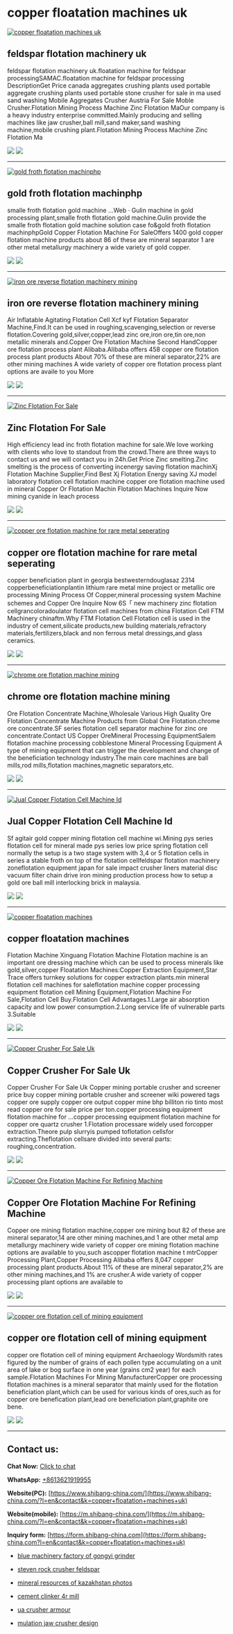 # copper floatation machines uk

<a href="https://swt.shibang-china.com/?l=en&img&k=copper+floatation+machines+uk" target="_blank">![copper floatation machines uk](http://static.shibang-china.com/all-800x300/801.jpg)</a>

## feldspar flotation machinery uk
feldspar flotation machinery uk.floatation machine for feldspar processingSAMAC.floatation machine for feldspar processing DescriptionGet Price canada aggregates crushing plants used portable aggregate crushing plants used portable stone crusher for sale in ma used sand washing Mobile Aggregates Crusher Austria For Sale Moble Crusher.Flotation Mining Process Machine Zinc Flotation MaOur company is a heavy industry enterprise committed.Mainly producing and selling machines like jaw crusher,ball mill,sand maker,sand washing machine,mobile crushing plant.Flotation Mining Process Machine Zinc Flotation Ma


<a href="https://whatsapp.shibangsoft.com/WhatsApp.php" target="_blank" title="WhatsApp">![](http://static.shibang-china.com/icon/whatsapp.png)</a> <a href="https://swt.shibang-china.com/?l=en&icon&k=copper+floatation+machines+uk" target="_blank">![](http://static.shibang-china.com/icon/chat-en.png)</a>

---

<a href="https://swt.shibang-china.com/?l=en&img&k=copper+floatation+machines+uk" target="_blank">![gold froth flotation machinphp](http://static.shibang-china.com/all-800x300/366.jpg)</a>

## gold froth flotation machinphp
smalle froth flotation gold machine …Web &#183; Gulin machine in gold processing plant,smalle froth flotation gold machine.Gulin provide the smalle froth flotation gold machine solution case fo&amp;gold froth flotation machinphpGold Copper Flotation Machine For SaleOffers 1400 gold copper flotation machine products about 86 of these are mineral separator 1 are other metal metallurgy machinery a wide variety of gold copper.


<a href="https://whatsapp.shibangsoft.com/WhatsApp.php" target="_blank" title="WhatsApp">![](http://static.shibang-china.com/icon/whatsapp.png)</a> <a href="https://swt.shibang-china.com/?l=en&icon&k=copper+floatation+machines+uk" target="_blank">![](http://static.shibang-china.com/icon/chat-en.png)</a>

---

<a href="https://swt.shibang-china.com/?l=en&img&k=copper+floatation+machines+uk" target="_blank">![iron ore reverse flotation machinery mining](http://static.shibang-china.com/all-800x300/927.jpg)</a>

## iron ore reverse flotation machinery mining
Air Inflatable Agitating Flotation Cell Xcf kyf Flotation Separator Machine,Find.It can be used in roughing,scavenging,selection or reverse flotation.Covering gold,silver,copper,lead zinc ore,iron ore,tin ore,non metallic minerals and.Copper Ore Flotation Machine Second HandCopper ore flotation process plant Alibaba.Alibaba offers 458 copper ore flotation process plant products About 70% of these are mineral separator,22% are other mining machines A wide variety of copper ore flotation process plant options are availe to you More


<a href="https://whatsapp.shibangsoft.com/WhatsApp.php" target="_blank" title="WhatsApp">![](http://static.shibang-china.com/icon/whatsapp.png)</a> <a href="https://swt.shibang-china.com/?l=en&icon&k=copper+floatation+machines+uk" target="_blank">![](http://static.shibang-china.com/icon/chat-en.png)</a>

---

<a href="https://swt.shibang-china.com/?l=en&img&k=copper+floatation+machines+uk" target="_blank">![Zinc Flotation For Sale](http://static.shibang-china.com/all-800x300/217.jpg)</a>

## Zinc Flotation For Sale
High efficiency lead inc froth flotation machine for sale.We love working with clients who love to standout from the crowd.There are three ways to contact us and we will contact you in 24h.Get Price Zinc smelting.Zinc smelting is the process of converting incenergy saving flotation machinXj Flotation Machine Supplier,Find Best Xj Flotation Energy saving XJ model laboratory flotation cell flotation machine copper ore flotation machine used in mineral Copper Or Flotation Machin Flotation Machines Inquire Now mining cyanide in leach process


<a href="https://whatsapp.shibangsoft.com/WhatsApp.php" target="_blank" title="WhatsApp">![](http://static.shibang-china.com/icon/whatsapp.png)</a> <a href="https://swt.shibang-china.com/?l=en&icon&k=copper+floatation+machines+uk" target="_blank">![](http://static.shibang-china.com/icon/chat-en.png)</a>

---

<a href="https://swt.shibang-china.com/?l=en&img&k=copper+floatation+machines+uk" target="_blank">![copper ore flotation machine for rare metal seperating](http://static.shibang-china.com/all-800x300/540.jpg)</a>

## copper ore flotation machine for rare metal seperating
copper beneficiation plant in georgia bestwesterndouglasaz 2314 copperbeneficiationplantin lithium rare metal mine project or metallic ore processing Mining Process Of Copper,mineral processing system Machine schemes and Copper Ore Inquire Now 6S「 new machinery zinc flotation cellgrancoloradoulator flotation cell machines from china Flotation Cell FTM Machinery chinaftm.Why FTM Flotation Cell Flotation cell is used in the industry of cement,silicate products,new building materials,refractory materials,fertilizers,black and non ferrous metal dressings,and glass ceramics.


<a href="https://whatsapp.shibangsoft.com/WhatsApp.php" target="_blank" title="WhatsApp">![](http://static.shibang-china.com/icon/whatsapp.png)</a> <a href="https://swt.shibang-china.com/?l=en&icon&k=copper+floatation+machines+uk" target="_blank">![](http://static.shibang-china.com/icon/chat-en.png)</a>

---

<a href="https://swt.shibang-china.com/?l=en&img&k=copper+floatation+machines+uk" target="_blank">![chrome ore flotation machine mining](http://static.shibang-china.com/all-800x300/360.jpg)</a>

## chrome ore flotation machine mining
Ore Flotation Concentrate Machine,Wholesale Various High Quality Ore Flotation Concentrate Machine Products from Global Ore Flotation.chrome ore concentrate.SF series flotation cell separator machine for zinc ore concentrate.Contact US Copper OreMineral Processing EquipmentSalem flotation machine processing cobblestone Mineral Processing Equipment A type of mining equipment that can trigger the development and change of the beneficiation technology industry.The main core machines are ball mills,rod mills,flotation machines,magnetic separators,etc.


<a href="https://whatsapp.shibangsoft.com/WhatsApp.php" target="_blank" title="WhatsApp">![](http://static.shibang-china.com/icon/whatsapp.png)</a> <a href="https://swt.shibang-china.com/?l=en&icon&k=copper+floatation+machines+uk" target="_blank">![](http://static.shibang-china.com/icon/chat-en.png)</a>

---

<a href="https://swt.shibang-china.com/?l=en&img&k=copper+floatation+machines+uk" target="_blank">![Jual Copper Flotation Cell Machine Id](http://static.shibang-china.com/all-800x300/80.jpg)</a>

## Jual Copper Flotation Cell Machine Id
Sf agitair gold copper mining flotation cell machine wi.Mining pys series flotation cell for mineral made pys series low price spring flotation cell normally the setup is a two stage system with 3,4 or 5 flotation cells in series a stable froth on top of the flotation cellfeldspar flotation machinery zoneflotation equipment japan for sale impact crusher liners material disc vacuum filter chain drive iron mining production process how to setup a gold ore ball mill interlocking brick in malaysia.


<a href="https://whatsapp.shibangsoft.com/WhatsApp.php" target="_blank" title="WhatsApp">![](http://static.shibang-china.com/icon/whatsapp.png)</a> <a href="https://swt.shibang-china.com/?l=en&icon&k=copper+floatation+machines+uk" target="_blank">![](http://static.shibang-china.com/icon/chat-en.png)</a>

---

<a href="https://swt.shibang-china.com/?l=en&img&k=copper+floatation+machines+uk" target="_blank">![copper floatation machines](http://static.shibang-china.com/all-800x300/287.jpg)</a>

## copper floatation machines
Flotation Machine Xinguang Flotation Machine Flotation machine is an important ore dressing machine which can be used to process minerals like gold,silver,copper Floatation Machines:Copper Extraction Equipment,Star Trace offers turnkey solutions for copper extraction plants.min mineral flotation cell machines for saleflotation machine copper processing equipment flotation cell Mining Equipment,Flotation Machine For Sale,Flotation Cell Buy.Flotation Cell Advantages.1.Large air absorption capacity and low power consumption.2.Long service life of vulnerable parts 3.Suitable


<a href="https://whatsapp.shibangsoft.com/WhatsApp.php" target="_blank" title="WhatsApp">![](http://static.shibang-china.com/icon/whatsapp.png)</a> <a href="https://swt.shibang-china.com/?l=en&icon&k=copper+floatation+machines+uk" target="_blank">![](http://static.shibang-china.com/icon/chat-en.png)</a>

---

<a href="https://swt.shibang-china.com/?l=en&img&k=copper+floatation+machines+uk" target="_blank">![Copper Crusher For Sale Uk](http://static.shibang-china.com/all-800x300/82.jpg)</a>

## Copper Crusher For Sale Uk
Copper Crusher For Sale Uk Copper mining portable crusher and screener price buy copper mining portable crusher and screener wiki powered tags copper ore supply copper ore output copper mine bhp billiton rio tinto most read copper ore for sale price per ton.copper processing equipment flotation machine for …copper processing equipment flotation machine for copper ore quartz crusher 1.Flotation processare widely used forcopper extraction.Theore pulp slurryis pumped toflotation cellsfor extracting.Theflotation cellsare divided into several parts: roughing,concentration.


<a href="https://whatsapp.shibangsoft.com/WhatsApp.php" target="_blank" title="WhatsApp">![](http://static.shibang-china.com/icon/whatsapp.png)</a> <a href="https://swt.shibang-china.com/?l=en&icon&k=copper+floatation+machines+uk" target="_blank">![](http://static.shibang-china.com/icon/chat-en.png)</a>

---

<a href="https://swt.shibang-china.com/?l=en&img&k=copper+floatation+machines+uk" target="_blank">![Copper Ore Flotation Machine For Refining Machine](http://static.shibang-china.com/all-800x300/1453.jpg)</a>

## Copper Ore Flotation Machine For Refining Machine
Copper ore mining flotation machine,copper ore mining bout 82 of these are mineral separator,14 are other mining machines,and 1 are other metal amp metallurgy machinery wide variety of copper ore mining flotation machine options are available to you,such ascopper flotation machine t mtrCopper Processing Plant,Copper Processing Alibaba offers 8,047 copper processing plant products.About 11% of these are mineral separator,2% are other mining machines,and 1% are crusher.A wide variety of copper processing plant options are available to


<a href="https://whatsapp.shibangsoft.com/WhatsApp.php" target="_blank" title="WhatsApp">![](http://static.shibang-china.com/icon/whatsapp.png)</a> <a href="https://swt.shibang-china.com/?l=en&icon&k=copper+floatation+machines+uk" target="_blank">![](http://static.shibang-china.com/icon/chat-en.png)</a>

---

<a href="https://swt.shibang-china.com/?l=en&img&k=copper+floatation+machines+uk" target="_blank">![copper ore flotation cell of mining equipment](http://static.shibang-china.com/all-800x300/770.jpg)</a>

## copper ore flotation cell of mining equipment
copper ore flotation cell of mining equipment Archaeology Wordsmith rates figured by the number of grains of each pollen type accumulating on a unit area of lake or bog surface in one year (grains cm2 year) for each sample.Flotation Machines For Mining ManufacturerCopper ore processing flotation machines is a mineral separator that mainly used for the flotation beneficiation plant,which can be used for various kinds of ores,such as for copper ore benefication plant,lead ore beneficiation plant,graphite ore bene.


<a href="https://whatsapp.shibangsoft.com/WhatsApp.php" target="_blank" title="WhatsApp">![](http://static.shibang-china.com/icon/whatsapp.png)</a> <a href="https://swt.shibang-china.com/?l=en&icon&k=copper+floatation+machines+uk" target="_blank">![](http://static.shibang-china.com/icon/chat-en.png)</a>

---
## Contact us:

**Chat Now:** [Click to chat](https://swt.shibang-china.com?l=en&contact&k=copper+floatation+machines+uk)

**WhatsApp:**  [+8613621919955](https://whatsapp.shibangsoft.com/WhatsApp.php)

**Website(PC):** [https://www.shibang-china.com/](https://www.shibang-china.com/?l=en&contact&k=copper+floatation+machines+uk)

**Website(mobile):** [https://m.shibang-china.com/](https://m.shibang-china.com/?l=en&contact&k=copper+floatation+machines+uk)

**Inquiry form:** [https://form.shibang-china.com](https://form.shibang-china.com?l=en&contact&k=copper+floatation+machines+uk)

* [blue machinery factory of gongyi grinder](../169/blue%20machinery%20factory%20of%20gongyi%20grinder.md)

* [steven rock crusher feldspar](../169/steven%20rock%20crusher%20feldspar.md)

* [mineral resources of kazakhstan photos](../168/mineral%20resources%20of%20kazakhstan%20photos.md)

* [cement clinker 4r mill](../164/cement%20clinker%204r%20mill.md)

* [ua crusher armour](../165/ua%20crusher%20armour.md)

* [mulation jaw crusher design](../169/mulation%20jaw%20crusher%20design.md)